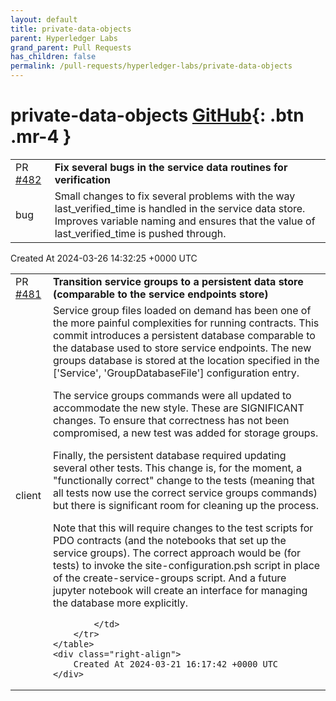 ```yaml
---
layout: default
title: private-data-objects
parent: Hyperledger Labs
grand_parent: Pull Requests
has_children: false
permalink: /pull-requests/hyperledger-labs/private-data-objects
---
```


# private-data-objects <span class="fs-3 right-align">[GitHub](https://github.com/hyperledger-labs/private-data-objects){: .btn .mr-4 }</span>


<div>
    <table>
        <tr>
            <td>
                PR <a href="https://github.com/hyperledger-labs/private-data-objects/pull/482" class=".btn">#482</a>
            </td>
            <td>
                <b>
                    Fix several bugs in the service data routines for verification
                </b>
            </td>
        </tr>
        <tr>
            <td>
                <span class="chip">bug</span>
            </td>
            <td>
                Small changes to fix several problems with the way last_verified_time is handled in the service data store. Improves variable naming and ensures that the value of last_verified_time is pushed through. 
            </td>
        </tr>
    </table>
    <div class="right-align">
        Created At 2024-03-26 14:32:25 +0000 UTC
    </div>
</div>

<div>
    <table>
        <tr>
            <td>
                PR <a href="https://github.com/hyperledger-labs/private-data-objects/pull/481" class=".btn">#481</a>
            </td>
            <td>
                <b>
                    Transition service groups to a persistent data store (comparable to the service endpoints store)
                </b>
            </td>
        </tr>
        <tr>
            <td>
                <span class="chip">client</span>
            </td>
            <td>
                Service group files loaded on demand has been one of the more painful complexities for running contracts. This commit introduces a persistent database comparable to the database used to store service   endpoints. The new groups database is stored at the location specified in the ['Service', 'GroupDatabaseFile'] configuration entry.
    
The service groups commands were all updated to accommodate the new style. These are SIGNIFICANT changes. To ensure that correctness has not been compromised, a new test was added for storage groups.
    
Finally, the persistent database required updating several other tests.  This change is, for the moment, a "functionally correct" change to the tests (meaning that all tests now use the correct service groups commands) but there is significant room for cleaning up the process.

Note that this will require changes to the test scripts for PDO contracts (and the notebooks that set up the service groups). The correct approach would be (for tests) to invoke the site-configuration.psh script in place of the create-service-groups script. And a future jupyter notebook will create an interface for managing the database more explicitly.

            </td>
        </tr>
    </table>
    <div class="right-align">
        Created At 2024-03-21 16:17:42 +0000 UTC
    </div>
</div>

